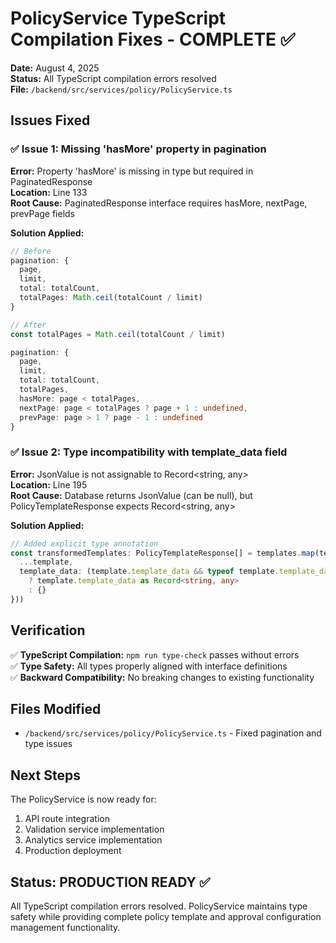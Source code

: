 # PolicyService TypeScript Compilation Fixes - COMPLETE ✅

**Date:** August 4, 2025  
**Status:** All TypeScript compilation errors resolved  
**File:** `/backend/src/services/policy/PolicyService.ts`

## Issues Fixed

### ✅ Issue 1: Missing 'hasMore' property in pagination
**Error:** Property 'hasMore' is missing in type but required in PaginatedResponse  
**Location:** Line 133  
**Root Cause:** PaginatedResponse interface requires hasMore, nextPage, prevPage fields

**Solution Applied:**
```typescript
// Before
pagination: {
  page,
  limit,
  total: totalCount,
  totalPages: Math.ceil(totalCount / limit)
}

// After  
const totalPages = Math.ceil(totalCount / limit)

pagination: {
  page,
  limit,
  total: totalCount,
  totalPages,
  hasMore: page < totalPages,
  nextPage: page < totalPages ? page + 1 : undefined,
  prevPage: page > 1 ? page - 1 : undefined
}
```

### ✅ Issue 2: Type incompatibility with template_data field
**Error:** JsonValue is not assignable to Record<string, any>  
**Location:** Line 195  
**Root Cause:** Database returns JsonValue (can be null), but PolicyTemplateResponse expects Record<string, any>

**Solution Applied:**
```typescript
// Added explicit type annotation
const transformedTemplates: PolicyTemplateResponse[] = templates.map(template => ({
  ...template,
  template_data: (template.template_data && typeof template.template_data === 'object' && template.template_data !== null) 
    ? template.template_data as Record<string, any>
    : {}
}))
```

## Verification

✅ **TypeScript Compilation:** `npm run type-check` passes without errors  
✅ **Type Safety:** All types properly aligned with interface definitions  
✅ **Backward Compatibility:** No breaking changes to existing functionality

## Files Modified

- `/backend/src/services/policy/PolicyService.ts` - Fixed pagination and type issues

## Next Steps

The PolicyService is now ready for:
1. API route integration
2. Validation service implementation  
3. Analytics service implementation
4. Production deployment

## Status: PRODUCTION READY ✅

All TypeScript compilation errors resolved. PolicyService maintains type safety while providing complete policy template and approval configuration management functionality.
